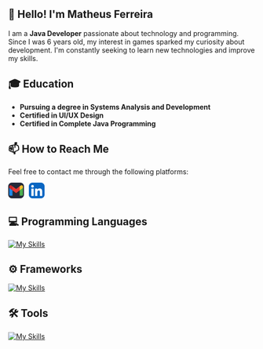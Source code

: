 ## 👋 Hello! I'm Matheus Ferreira  

I am a **Java Developer** passionate about technology and programming. Since I was 6 years old, my interest in games sparked my curiosity about development. I'm constantly seeking to learn new technologies and improve my skills.  

## 🎓 Education  

- **Pursuing a degree in Systems Analysis and Development**  
- **Certified in UI/UX Design**  
- **Certified in Complete Java Programming**
  
## 📫 How to Reach Me  

Feel free to contact me through the following platforms:  

<div style="display: flex; gap: 10px;">
  <a href="mailto:matheusfgsantos31@gmail.com" target="_blank"><img src="https://github.com/tandpfun/skill-icons/blob/main/icons/Gmail-Dark.svg" width="32" alt="Gmail"></a>
  <a href="https://www.linkedin.com/in/matheusf3r/" target="_blank"><img src="https://github.com/tandpfun/skill-icons/blob/main/icons/LinkedIn.svg" width="32" alt="LinkedIn"></a>
</div>  

## 💻 Programming Languages  

[![My Skills](https://skillicons.dev/icons?i=java,javascript,html,css&theme=dark)](https://skillicons.dev)

## ⚙️ Frameworks  

[![My Skills](https://skillicons.dev/icons?i=spring,react&theme=dark)](https://skillicons.dev)

## 🛠️ Tools  

[![My Skills](https://skillicons.dev/icons?i=vscode,idea,figma,postman&theme=dark)](https://skillicons.dev)
